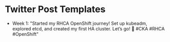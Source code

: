 # Twitter Post Templates

- Week 1:
"Started my RHCA OpenShift journey! Set up kubeadm, explored etcd, and created my first HA cluster. Let’s go! 🚀 #CKA #RHCA #OpenShift"

